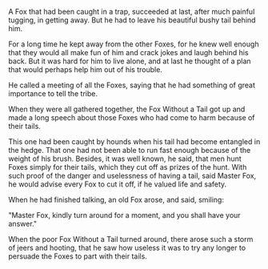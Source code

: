 A Fox that had been caught in a trap, succeeded at last, after
much painful tugging, in getting away. But he had to leave his
beautiful bushy tail behind him.

For a long time he kept away from the other Foxes, for he knew
well enough that they would all make fun of him and crack jokes
and laugh behind his back. But it was hard for him to live alone,
and at last he thought of a plan that would perhaps help him out
of his trouble.

He called a meeting of all the Foxes, saying that he had
something of great importance to tell the tribe.

When they were all gathered together, the Fox Without a Tail got
up and made a long speech about those Foxes who had come to harm
because of their tails.

This one had been caught by hounds when his tail had become
entangled in the hedge. That one had not been able to run fast
enough because of the weight of his brush. Besides, it was well
known, he said, that men hunt Foxes simply for their tails, which
they cut off as prizes of the hunt. With such proof of the danger
and uselessness of having a tail, said Master Fox, he would
advise every Fox to cut it off, if he valued life and safety.

When he had finished talking, an old Fox arose, and said,
smiling:

"Master Fox, kindly turn around for a moment, and you shall have
your answer."

When the poor Fox Without a Tail turned around, there arose such
a storm of jeers and hooting, that he saw how useless it was to
try any longer to persuade the Foxes to part with their tails.
